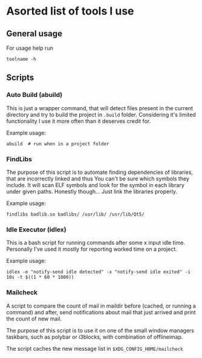 # Asorted list of tools I use

## General usage

For usage help run

    toolname -h

## Scripts

### Auto Build (abuild)

This is just a wrapper command, that will detect files present in the current directory and try to
build the project in `.build` folder. Considering it's limited functionality I use it more often
than it deserves credit for.

Example usage:

    abuild  # run when in a project folder

### FindLibs

The purpose of this script is to automate finding dependencies of libraries, that are incorrectly
linked and thus You can't be sure which symbols they include. It will scan ELF symbols and look for
the symbol in each library under given paths. Honestly though... Just link the libraries properly.

Example usage:

    findlibs badlib.so badlibs/ /usr/lib/ /usr/lib/Qt5/

### Idle Executor (idlex)

This is a bash script for running commands after some x input idle time. Personally I've used it
mostly for reporting worked time on a project.

Example usage:

    idlex -e "notify-send idle detected" -x "notify-send idle exited" -i 10s -t $((1 * 60 * 1000))

### Mailcheck

A script to compare the count of mail in maildir before (cached, or running a command)
and after, send notifications about mail that just arrived and print the count
of new mail.

The purpose of this script is to use it on one of the small window managers
taskbars, such as polybar or i3blocks, with combination of offlineimap.

The script caches the new message list in `$XDG_CONFIG_HOME/mailcheck`
